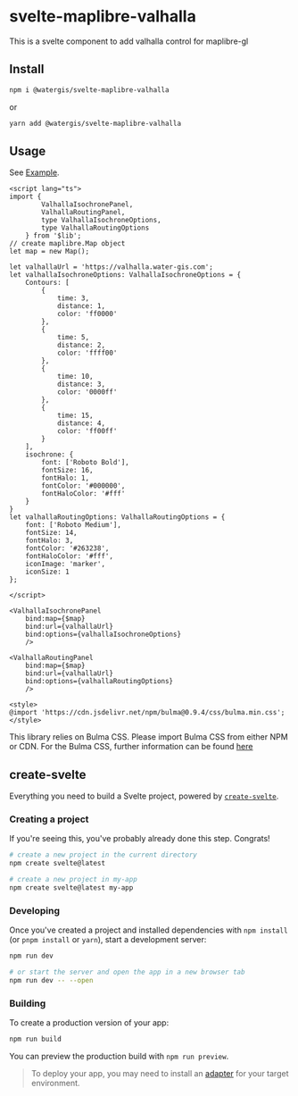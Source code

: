 # svelte-maplibre-valhalla

This is a svelte component to add valhalla control for maplibre-gl

## Install

```zsh
npm i @watergis/svelte-maplibre-valhalla
```

or

```zsh
yarn add @watergis/svelte-maplibre-valhalla
```

## Usage

See [Example](./src/example).

```svelte
<script lang="ts">
import {
		ValhallaIsochronePanel,
		ValhallaRoutingPanel,
		type ValhallaIsochroneOptions,
		type ValhallaRoutingOptions
	} from '$lib';
// create maplibre.Map object
let map = new Map();

let valhallaUrl = 'https://valhalla.water-gis.com';
let valhallaIsochroneOptions: ValhallaIsochroneOptions = {
	Contours: [
		{
			time: 3,
			distance: 1,
			color: 'ff0000'
		},
		{
			time: 5,
			distance: 2,
			color: 'ffff00'
		},
		{
			time: 10,
			distance: 3,
			color: '0000ff'
		},
		{
			time: 15,
			distance: 4,
			color: 'ff00ff'
		}
	],
	isochrone: {
		font: ['Roboto Bold'],
		fontSize: 16,
		fontHalo: 1,
		fontColor: '#000000',
		fontHaloColor: '#fff'
	}
}
let valhallaRoutingOptions: ValhallaRoutingOptions = {
	font: ['Roboto Medium'],
	fontSize: 14,
	fontHalo: 3,
	fontColor: '#263238',
	fontHaloColor: '#fff',
	iconImage: 'marker',
	iconSize: 1
};

</script>

<ValhallaIsochronePanel
	bind:map={$map}
	bind:url={valhallaUrl}
	bind:options={valhallaIsochroneOptions}
	/>

<ValhallaRoutingPanel
	bind:map={$map}
	bind:url={valhallaUrl}
	bind:options={valhallaRoutingOptions}
	/>

<style>
@import 'https://cdn.jsdelivr.net/npm/bulma@0.9.4/css/bulma.min.css';
</style>
```

This library relies on Bulma CSS. Please import Bulma CSS from either NPM or CDN. For the Bulma CSS, further information can be found [here](https://bulma.io/documentation/overview/start/)

## create-svelte

Everything you need to build a Svelte project, powered by [`create-svelte`](https://github.com/sveltejs/kit/tree/master/packages/create-svelte).

### Creating a project

If you're seeing this, you've probably already done this step. Congrats!

```bash
# create a new project in the current directory
npm create svelte@latest

# create a new project in my-app
npm create svelte@latest my-app
```

### Developing

Once you've created a project and installed dependencies with `npm install` (or `pnpm install` or `yarn`), start a development server:

```bash
npm run dev

# or start the server and open the app in a new browser tab
npm run dev -- --open
```

### Building

To create a production version of your app:

```bash
npm run build
```

You can preview the production build with `npm run preview`.

> To deploy your app, you may need to install an [adapter](https://kit.svelte.dev/docs/adapters) for your target environment.
